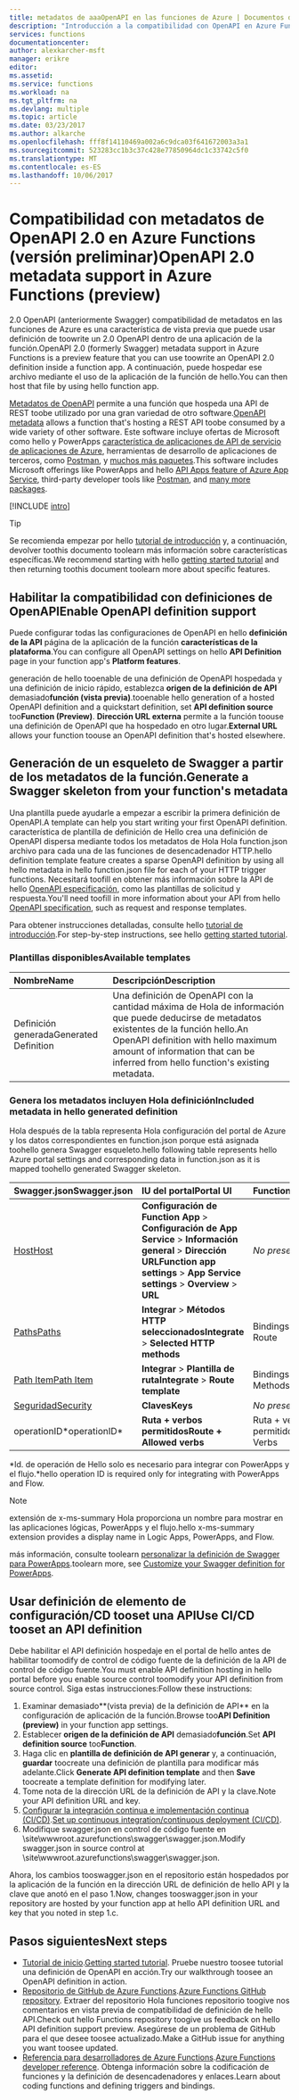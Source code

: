 ```yaml
---
title: metadatos de aaaOpenAPI en las funciones de Azure | Documentos de Microsoft
description: "Introducción a la compatibilidad con OpenAPI en Azure Functions"
services: functions
documentationcenter: 
author: alexkarcher-msft
manager: erikre
editor: 
ms.assetid: 
ms.service: functions
ms.workload: na
ms.tgt_pltfrm: na
ms.devlang: multiple
ms.topic: article
ms.date: 03/23/2017
ms.author: alkarche
ms.openlocfilehash: fff8f14110469a002a6c9dca03f641672003a3a1
ms.sourcegitcommit: 523283cc1b3c37c428e77850964dc1c33742c5f0
ms.translationtype: MT
ms.contentlocale: es-ES
ms.lasthandoff: 10/06/2017
---
```

# <a name="openapi-20-metadata-support-in-azure-functions-preview"></a><span data-ttu-id="5265f-103">Compatibilidad con metadatos de OpenAPI 2.0 en Azure Functions (versión preliminar)</span><span class="sxs-lookup"><span data-stu-id="5265f-103">OpenAPI 2.0 metadata support in Azure Functions (preview)</span></span>
<span data-ttu-id="5265f-104">2.0 OpenAPI (anteriormente Swagger) compatibilidad de metadatos en las funciones de Azure es una característica de vista previa que puede usar definición de toowrite un 2.0 OpenAPI dentro de una aplicación de la función.</span><span class="sxs-lookup"><span data-stu-id="5265f-104">OpenAPI 2.0 (formerly Swagger) metadata support in Azure Functions is a preview feature that you can use toowrite an OpenAPI 2.0 definition inside a function app.</span></span> <span data-ttu-id="5265f-105">A continuación, puede hospedar ese archivo mediante el uso de la aplicación de la función de hello.</span><span class="sxs-lookup"><span data-stu-id="5265f-105">You can then host that file by using hello function app.</span></span>

<span data-ttu-id="5265f-106">[Metadatos de OpenAPI](http://swagger.io/) permite a una función que hospeda una API de REST toobe utilizado por una gran variedad de otro software.</span><span class="sxs-lookup"><span data-stu-id="5265f-106">[OpenAPI metadata](http://swagger.io/) allows a function that's hosting a REST API toobe consumed by a wide variety of other software.</span></span> <span data-ttu-id="5265f-107">Este software incluye ofertas de Microsoft como hello y PowerApps [característica de aplicaciones de API de servicio de aplicaciones de Azure](https://docs.microsoft.com/azure/app-service-api/app-service-api-dotnet-get-started#a-idcodegena-generate-client-code-for-the-data-tier), herramientas de desarrollo de aplicaciones de terceros, como [Postman](https://www.getpostman.com/docs/importing_swagger), y [muchos más paquetes](http://swagger.io/tools/).</span><span class="sxs-lookup"><span data-stu-id="5265f-107">This software includes Microsoft offerings like PowerApps and hello [API Apps feature of Azure App Service](https://docs.microsoft.com/azure/app-service-api/app-service-api-dotnet-get-started#a-idcodegena-generate-client-code-for-the-data-tier), third-party developer tools like [Postman](https://www.getpostman.com/docs/importing_swagger), and [many more packages](http://swagger.io/tools/).</span></span>

[!INCLUDE [intro](../../includes/functions-bindings-intro.md)]

>[!TIP]
><span data-ttu-id="5265f-108">Se recomienda empezar por hello [tutorial de introducción](./functions-api-definition-getting-started.md) y, a continuación, devolver toothis documento toolearn más información sobre características específicas.</span><span class="sxs-lookup"><span data-stu-id="5265f-108">We recommend starting with hello [getting started tutorial](./functions-api-definition-getting-started.md) and then returning toothis document toolearn more about specific features.</span></span>

## <span data-ttu-id="5265f-109"><a name="enable"></a>Habilitar la compatibilidad con definiciones de OpenAPI</span><span class="sxs-lookup"><span data-stu-id="5265f-109"><a name="enable"></a>Enable OpenAPI definition support</span></span>
<span data-ttu-id="5265f-110">Puede configurar todas las configuraciones de OpenAPI en hello **definición de la API** página de la aplicación de la función **características de la plataforma**.</span><span class="sxs-lookup"><span data-stu-id="5265f-110">You can configure all OpenAPI settings on hello **API Definition** page in your function app's **Platform features**.</span></span>

<span data-ttu-id="5265f-111">generación de hello tooenable de una definición de OpenAPI hospedada y una definición de inicio rápido, establezca **origen de la definición de API** demasiado**función (vista previa)**.</span><span class="sxs-lookup"><span data-stu-id="5265f-111">tooenable hello generation of a hosted OpenAPI definition and a quickstart definition, set **API definition source** too**Function (Preview)**.</span></span> <span data-ttu-id="5265f-112">**Dirección URL externa** permite a la función toouse una definición de OpenAPI que ha hospedado en otro lugar.</span><span class="sxs-lookup"><span data-stu-id="5265f-112">**External URL** allows your function toouse an OpenAPI definition that's hosted elsewhere.</span></span>

## <span data-ttu-id="5265f-113"><a name="generate-definition"></a>Generación de un esqueleto de Swagger a partir de los metadatos de la función.</span><span class="sxs-lookup"><span data-stu-id="5265f-113"><a name="generate-definition"></a>Generate a Swagger skeleton from your function's metadata</span></span>
<span data-ttu-id="5265f-114">Una plantilla puede ayudarle a empezar a escribir la primera definición de OpenAPI.</span><span class="sxs-lookup"><span data-stu-id="5265f-114">A template can help you start writing your first OpenAPI definition.</span></span> <span data-ttu-id="5265f-115">característica de plantilla de definición de Hello crea una definición de OpenAPI dispersa mediante todos los metadatos de Hola Hola function.json archivo para cada una de las funciones de desencadenador HTTP.</span><span class="sxs-lookup"><span data-stu-id="5265f-115">hello definition template feature creates a sparse OpenAPI definition by using all hello metadata in hello function.json file for each of your HTTP trigger functions.</span></span> <span data-ttu-id="5265f-116">Necesitará toofill en obtener más información sobre la API de hello [OpenAPI especificación](http://swagger.io/specification/), como las plantillas de solicitud y respuesta.</span><span class="sxs-lookup"><span data-stu-id="5265f-116">You'll need toofill in more information about your API from hello [OpenAPI specification](http://swagger.io/specification/), such as request and response templates.</span></span>

<span data-ttu-id="5265f-117">Para obtener instrucciones detalladas, consulte hello [tutorial de introducción](./functions-api-definition-getting-started.md).</span><span class="sxs-lookup"><span data-stu-id="5265f-117">For step-by-step instructions, see hello [getting started tutorial](./functions-api-definition-getting-started.md).</span></span>

### <span data-ttu-id="5265f-118"><a name="templates"></a>Plantillas disponibles</span><span class="sxs-lookup"><span data-stu-id="5265f-118"><a name="templates"></a>Available templates</span></span>

|<span data-ttu-id="5265f-119">Nombre</span><span class="sxs-lookup"><span data-stu-id="5265f-119">Name</span></span>| <span data-ttu-id="5265f-120">Descripción</span><span class="sxs-lookup"><span data-stu-id="5265f-120">Description</span></span> |
|:-----|:-----|
|<span data-ttu-id="5265f-121">Definición generada</span><span class="sxs-lookup"><span data-stu-id="5265f-121">Generated Definition</span></span>|<span data-ttu-id="5265f-122">Una definición de OpenAPI con la cantidad máxima de Hola de información que puede deducirse de metadatos existentes de la función hello.</span><span class="sxs-lookup"><span data-stu-id="5265f-122">An OpenAPI definition with hello maximum amount of information that can be inferred from hello function's existing metadata.</span></span>|

### <span data-ttu-id="5265f-123"><a name="quickstart-details"></a>Genera los metadatos incluyen Hola definición</span><span class="sxs-lookup"><span data-stu-id="5265f-123"><a name="quickstart-details"></a>Included metadata in hello generated definition</span></span>

<span data-ttu-id="5265f-124">Hola después de la tabla representa Hola configuración del portal de Azure y los datos correspondientes en function.json porque está asignada toohello genera Swagger esqueleto.</span><span class="sxs-lookup"><span data-stu-id="5265f-124">hello following table represents hello Azure portal settings and corresponding data in function.json as it is mapped toohello generated Swagger skeleton.</span></span>

|<span data-ttu-id="5265f-125">Swagger.json</span><span class="sxs-lookup"><span data-stu-id="5265f-125">Swagger.json</span></span>|<span data-ttu-id="5265f-126">IU del portal</span><span class="sxs-lookup"><span data-stu-id="5265f-126">Portal UI</span></span>|<span data-ttu-id="5265f-127">Function.json</span><span class="sxs-lookup"><span data-stu-id="5265f-127">Function.json</span></span>|
|:----|:-----|:-----|
|[<span data-ttu-id="5265f-128">Host</span><span class="sxs-lookup"><span data-stu-id="5265f-128">Host</span></span>](http://swagger.io/specification/#fixed-fields-15)|<span data-ttu-id="5265f-129">**Configuración de Function App** > **Configuración de App Service** > **Información general** > **Dirección URL**</span><span class="sxs-lookup"><span data-stu-id="5265f-129">**Function app settings** > **App Service settings** > **Overview** > **URL**</span></span>|<span data-ttu-id="5265f-130">*No presente*</span><span class="sxs-lookup"><span data-stu-id="5265f-130">*Not present*</span></span>
|[<span data-ttu-id="5265f-131">Paths</span><span class="sxs-lookup"><span data-stu-id="5265f-131">Paths</span></span>](http://swagger.io/specification/#paths-object-29)|<span data-ttu-id="5265f-132">**Integrar** > **Métodos HTTP seleccionados**</span><span class="sxs-lookup"><span data-stu-id="5265f-132">**Integrate** > **Selected HTTP methods**</span></span>|<span data-ttu-id="5265f-133">Bindings: Route</span><span class="sxs-lookup"><span data-stu-id="5265f-133">Bindings: Route</span></span>
|[<span data-ttu-id="5265f-134">Path Item</span><span class="sxs-lookup"><span data-stu-id="5265f-134">Path Item</span></span>](http://swagger.io/specification/#path-item-object-32)|<span data-ttu-id="5265f-135">**Integrar** > **Plantilla de ruta**</span><span class="sxs-lookup"><span data-stu-id="5265f-135">**Integrate** > **Route template**</span></span>|<span data-ttu-id="5265f-136">Bindings: Methods</span><span class="sxs-lookup"><span data-stu-id="5265f-136">Bindings: Methods</span></span>
|[<span data-ttu-id="5265f-137">Seguridad</span><span class="sxs-lookup"><span data-stu-id="5265f-137">Security</span></span>](http://swagger.io/specification/#security-scheme-object-112)|<span data-ttu-id="5265f-138">**Claves**</span><span class="sxs-lookup"><span data-stu-id="5265f-138">**Keys**</span></span>|<span data-ttu-id="5265f-139">*No presente*</span><span class="sxs-lookup"><span data-stu-id="5265f-139">*Not present*</span></span>|
|<span data-ttu-id="5265f-140">operationID*</span><span class="sxs-lookup"><span data-stu-id="5265f-140">operationID*</span></span>|<span data-ttu-id="5265f-141">**Ruta + verbos permitidos**</span><span class="sxs-lookup"><span data-stu-id="5265f-141">**Route + Allowed verbs**</span></span>|<span data-ttu-id="5265f-142">Ruta + verbos permitidos</span><span class="sxs-lookup"><span data-stu-id="5265f-142">Route + Allowed Verbs</span></span>|

<span data-ttu-id="5265f-143">\*Id. de operación de Hello solo es necesario para integrar con PowerApps y el flujo.</span><span class="sxs-lookup"><span data-stu-id="5265f-143">\*hello operation ID is required only for integrating with PowerApps and Flow.</span></span>
> [!NOTE]
> <span data-ttu-id="5265f-144">extensión de x-ms-summary Hola proporciona un nombre para mostrar en las aplicaciones lógicas, PowerApps y el flujo.</span><span class="sxs-lookup"><span data-stu-id="5265f-144">hello x-ms-summary extension provides a display name in Logic Apps, PowerApps, and Flow.</span></span>
>
> <span data-ttu-id="5265f-145">más información, consulte toolearn [personalizar la definición de Swagger para PowerApps](https://powerapps.microsoft.com/tutorials/customapi-how-to-swagger/).</span><span class="sxs-lookup"><span data-stu-id="5265f-145">toolearn more, see [Customize your Swagger definition for PowerApps](https://powerapps.microsoft.com/tutorials/customapi-how-to-swagger/).</span></span>

## <span data-ttu-id="5265f-146"><a name="CICD"></a>Usar definición de elemento de configuración/CD tooset una API</span><span class="sxs-lookup"><span data-stu-id="5265f-146"><a name="CICD"></a>Use CI/CD tooset an API definition</span></span>

 <span data-ttu-id="5265f-147">Debe habilitar el API definición hospedaje en el portal de hello antes de habilitar toomodify de control de código fuente de la definición de la API de control de código fuente.</span><span class="sxs-lookup"><span data-stu-id="5265f-147">You must enable API definition hosting in hello portal before you enable source control toomodify your API definition from source control.</span></span> <span data-ttu-id="5265f-148">Siga estas instrucciones:</span><span class="sxs-lookup"><span data-stu-id="5265f-148">Follow these instructions:</span></span>

1. <span data-ttu-id="5265f-149">Examinar demasiado**(vista previa) de la definición de API** en la configuración de aplicación de la función.</span><span class="sxs-lookup"><span data-stu-id="5265f-149">Browse too**API Definition (preview)** in your function app settings.</span></span>
  1. <span data-ttu-id="5265f-150">Establecer **origen de la definición de API** demasiado**función**.</span><span class="sxs-lookup"><span data-stu-id="5265f-150">Set **API definition source** too**Function**.</span></span>
  1. <span data-ttu-id="5265f-151">Haga clic en **plantilla de definición de API generar** y, a continuación, **guardar** toocreate una definición de plantilla para modificar más adelante.</span><span class="sxs-lookup"><span data-stu-id="5265f-151">Click **Generate API definition template** and then **Save** toocreate a template definition for modifying later.</span></span>
  1. <span data-ttu-id="5265f-152">Tome nota de la dirección URL de la definición de API y la clave.</span><span class="sxs-lookup"><span data-stu-id="5265f-152">Note your API definition URL and key.</span></span>
1. <span data-ttu-id="5265f-153">[Configurar la integración continua e implementación continua (CI/CD)](https://docs.microsoft.com/azure/azure-functions/functions-continuous-deployment#continuous-deployment-requirements).</span><span class="sxs-lookup"><span data-stu-id="5265f-153">[Set up continuous integration/continuous deployment (CI/CD)](https://docs.microsoft.com/azure/azure-functions/functions-continuous-deployment#continuous-deployment-requirements).</span></span>
2. <span data-ttu-id="5265f-154">Modifique swagger.json en control de código fuente en \site\wwwroot\.azurefunctions\swagger\swagger.json.</span><span class="sxs-lookup"><span data-stu-id="5265f-154">Modify swagger.json in source control at \site\wwwroot\.azurefunctions\swagger\swagger.json.</span></span>

<span data-ttu-id="5265f-155">Ahora, los cambios tooswagger.json en el repositorio están hospedados por la aplicación de la función en la dirección URL de definición de hello API y la clave que anotó en el paso 1.</span><span class="sxs-lookup"><span data-stu-id="5265f-155">Now, changes tooswagger.json in your repository are hosted by your function app at hello API definition URL and key that you noted in step 1.c.</span></span>

## <a name="next-steps"></a><span data-ttu-id="5265f-156">Pasos siguientes</span><span class="sxs-lookup"><span data-stu-id="5265f-156">Next steps</span></span>
* <span data-ttu-id="5265f-157">[Tutorial de inicio](functions-api-definition-getting-started.md).</span><span class="sxs-lookup"><span data-stu-id="5265f-157">[Getting started tutorial](functions-api-definition-getting-started.md).</span></span> <span data-ttu-id="5265f-158">Pruebe nuestro toosee tutorial una definición de OpenAPI en acción.</span><span class="sxs-lookup"><span data-stu-id="5265f-158">Try our walkthrough toosee an OpenAPI definition in action.</span></span>
* <span data-ttu-id="5265f-159">[Repositorio de GitHub de Azure Functions](https://github.com/Azure/Azure-Functions/).</span><span class="sxs-lookup"><span data-stu-id="5265f-159">[Azure Functions GitHub repository](https://github.com/Azure/Azure-Functions/).</span></span> <span data-ttu-id="5265f-160">Extraer del repositorio Hola funciones repositorio toogive nos comentarios en vista previa de compatibilidad de definición de hello API.</span><span class="sxs-lookup"><span data-stu-id="5265f-160">Check out hello Functions repository toogive us feedback on hello API definition support preview.</span></span> <span data-ttu-id="5265f-161">Asegúrese de un problema de GitHub para el que desee toosee actualizado.</span><span class="sxs-lookup"><span data-stu-id="5265f-161">Make a GitHub issue for anything you want toosee updated.</span></span>
* <span data-ttu-id="5265f-162">[Referencia para desarrolladores de Azure Functions](functions-reference.md).</span><span class="sxs-lookup"><span data-stu-id="5265f-162">[Azure Functions developer reference](functions-reference.md).</span></span> <span data-ttu-id="5265f-163">Obtenga información sobre la codificación de funciones y la definición de desencadenadores y enlaces.</span><span class="sxs-lookup"><span data-stu-id="5265f-163">Learn about coding functions and defining triggers and bindings.</span></span>
